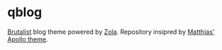 # qblog

[Brutalist](https://en.wikipedia.org/wiki/Brutalist_architecture) blog theme powered by [Zola](https://getzola.org). Repository insipred by [Matthias' Apollo theme](https://github.com/not-matthias/apollo).


